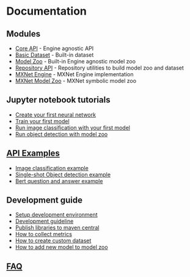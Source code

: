 # Documentation

## Modules

- [Core API](../api/README.md) - Engine agnostic API
- [Basic Dataset](../basicdataset/README.md) - Built-in dataset
- [Model Zoo](../model-zoo/README.md) - Built-in Engine agnostic model zoo
- [Repository API](../repository/README.md) - Repository utilities to build model zoo and dataset
- [MXNet Engine](../mxnet/engine/README.md) - MXNet Engine implementation
- [MXNet Model Zoo](../mxnet/mxnet-model-zoo/README.md) - MXNet symbolic model zoo

## Jupyter notebook tutorials

- [Create your first neural network](../jupyter/README.md#create-your-first-neural-network)
- [Train your first model](../jupyter/README.md#train-your-first-model)
- [Run image classification with your first model](../jupyter/README.md#run-image-classification-with-your-first-model)
- [Run object detection with model zoo](../jupyter/README.md#run-object-detection-with-model-zoo)

## [API Examples](../examples/README.md)

- [Image classification example](docs/image_classification.md)
- [Single-shot Object detection example](docs/object_detection.md)
- [Bert question and answer example](docs/BERT_question_and_answer.md)

## Development guide

- [Setup development environment](development/setup.md)
- [Development guideline](development/development_guideline.md)
- [Publish libraries to maven central](development/publish_library.md)
- [How to collect metrics](development/how_to_collect_metrics.md)
- [How to create custom dataset](development/create_your_dataset.md)
- [How to add new model to model zoo](development/add_model_to_model-zoo.md)

## [FAQ](faq.md)
